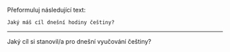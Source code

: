 Přeformuluj následující text:

```
Jaký máš cíl dnešní hodiny češtiny?
```

---

<!-- chatcmpl-749Yu6gGiDZuNe8RfYDUDitdnihzZ -->

Jaký cíl si stanovil/a pro dnešní vyučování češtiny?